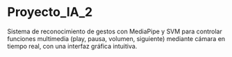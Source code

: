 # Proyecto_IA_2
Sistema de reconocimiento de gestos con MediaPipe y SVM para controlar funciones multimedia (play, pausa, volumen, siguiente) mediante cámara en tiempo real, con una interfaz gráfica intuitiva.
